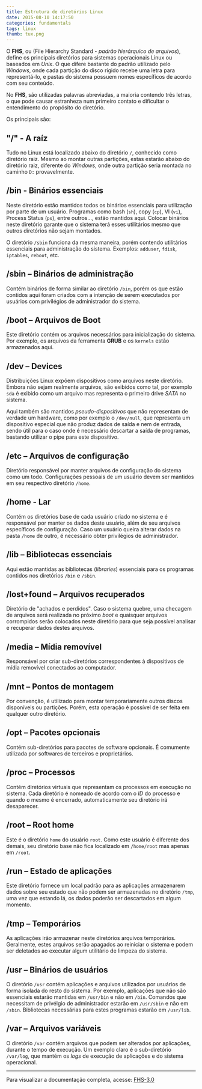 ```yaml
---
title: Estrutura de diretórios Linux
date: 2015-08-10 14:17:50
categories: fundamentals
tags: linux
thumb: tux.png
---
```


O **FHS**, ou (File Hierarchy Standard - *padrão hierárquico de arquivos*), define os principais diretórios para sistemas operacionais Linux ou baseados em *Unix*. O que difere bastante do padrão utilizado pelo *Windows*, onde cada partição do disco rígido recebe uma letra para representá-lo, e pastas do sistema possuem nomes específicos de acordo com seu conteúdo. 

No **FHS**, são utilizadas palavras abreviadas, a maioria contendo três letras, o que pode causar estranheza num primeiro contato e dificultar o entendimento do propósito do diretório. 

Os principais são:

## "/" - A raíz

Tudo no Linux está localizado abaixo do diretório `/`, conhecido como diretório raiz. Mesmo ao montar outras partições, estas estarão abaixo do diretório raiz, diferente do *Windows*, onde outra partição seria montada no caminho `D:` provavelmente.

## /bin - Binários essenciais

Neste diretório estão mantidos todos os binários essenciais para utilização por parte de um usuário. Programas como bash (`sh`), copy (`cp`), VI (`vi`), Process Status (`ps`), entre outros..., estão mantidos aqui. Colocar binários neste diretório garante que o sistema terá esses utilitários mesmo que outros diretórios não sejam montados.

O diretório `/sbin` funciona da mesma maneira, porém contendo utilitários essenciais para administração do sistema. Exemplos: `adduser`, `fdisk`, `iptables`, `reboot`, etc.

## /sbin – Binários de administração

Contém binários de forma similar ao diretório `/bin`, porém os que estão contidos aqui foram criados com a intenção de serem executados por usuários com privilégios de administrador do sistema.

## /boot – Arquivos de Boot

Este diretório contém os arquivos necessários para inicialização do sistema. Por exemplo, os arquivos da ferramenta **GRUB** e os `kernels` estão armazenados aqui.

## /dev – Devices

Distribuições Linux expõem dispositivos como arquivos neste diretório. Embora não sejam realmente arquivos, são exibidos como tal, por exemplo `sda` é exibido como um arquivo mas representa o primeiro drive *SATA* no sistema.

Aqui também são mantidos *pseudo-dispositivos* que não representam de verdade um hardware, como por exemplo o `/dev/null`, que representa um dispositivo especial que não produz dados de saída e nem de entrada, sendo útil para o caso onde é necessário descartar a saída de programas, bastando utilizar o pipe para este dispositivo.

## /etc – Arquivos de configuração

Diretório responsável por manter arquivos de configuração do sistema como um todo. Configurações pessoais de um usuário devem ser mantidos em seu respectivo diretório `/home`.

## /home - Lar

Contém os diretórios base de cada usuário criado no sistema e é responsável por manter os dados deste usuário, além de seu arquivos específicos de configuração. Caso um usuário queira alterar dados na pasta `/home` de outro, é necessário obter privilégios de administrador.

## /lib – Bibliotecas essenciais

Aqui estão mantidas as bibliotecas (*libraries*) essenciais para os programas contidos nos diretórios `/bin` e `/sbin`.

## /lost+found – Arquivos recuperados

Diretório de "achados e perdidos". Caso o sistema quebre, uma checagem de arquivos será realizada no próximo *boot* e quaisquer arquivos corrompidos serão colocados neste diretório para que seja possível analisar e recuperar dados destes arquivos.

## /media – Mídia removível

Responsável por criar sub-diretórios correspondentes à dispositivos de mídia removível conectados ao computador.

## /mnt – Pontos de montagem

Por convenção, é utilizado para montar temporariamente outros discos disponíveis ou partições. Porém, esta operação é possível de ser feita em qualquer outro diretório.

## /opt – Pacotes opcionais

Contém sub-diretórios para pacotes de software opcionais. É comumente utilizada por softwares de terceiros e proprietários.

## /proc – Processos

Contém diretórios virtuais que representam os processos em execução no sistema. Cada diretório é nomeado de acordo com o *ID* do processo e quando o mesmo é encerrado, automaticamente seu diretório irá desaparecer.

## /root – Root home

Este é o diretório `home` do usuário `root`. Como este usuário é diferente dos demais, seu diretório base não fica localizado em `/home/root` mas apenas em `/root`.

## /run – Estado de aplicações

Este diretório fornece um local padrão para as aplicações armazenarem dados sobre seu estado que não podem ser armazenadas no diretório `/tmp`, uma vez que estando lá, os dados poderão ser descartados em algum momento.

## /tmp – Temporários

As aplicações irão armazenar neste diretórios arquivos temporários. Geralmente, estes arquivos serão apagados ao reiniciar o sistema e podem ser deletados ao executar algum utilitário de limpeza do sistema.

## /usr – Binários de usuários

O diretório `/usr` contém aplicações e arquivos utilizados por usuários de forma isolada do resto do sistema. Por exemplo, aplicações que não são essenciais estarão mantidas em `/usr/bin` e não em `/bin`. Comandos que necessitam de privélgio de administrador estarão em `/usr/sbin` e não em `/sbin`. Bibliotecas necessárias para estes programas estarão em `/usr/lib`.

## /var – Arquivos variáveis

O diretório `/var` contém arquivos que podem ser alterados por aplicações, durante o tempo de execução. Um exemplo claro é o sub-diretório `/var/log`, que mantém os *logs* de execução de aplicações e do sistema operacional.

---

Para visualizar a documentação completa, acesse: [FHS-3.0](http://refspecs.linuxfoundation.org/FHS_3.0/fhs/index.html)
